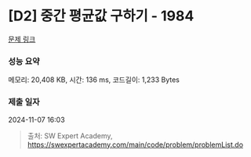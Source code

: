 # [D2] 중간 평균값 구하기 - 1984 

[문제 링크](https://swexpertacademy.com/main/code/problem/problemDetail.do?contestProbId=AV5Pw_-KAdcDFAUq) 

### 성능 요약

메모리: 20,408 KB, 시간: 136 ms, 코드길이: 1,233 Bytes

### 제출 일자

2024-11-07 16:03



> 출처: SW Expert Academy, https://swexpertacademy.com/main/code/problem/problemList.do